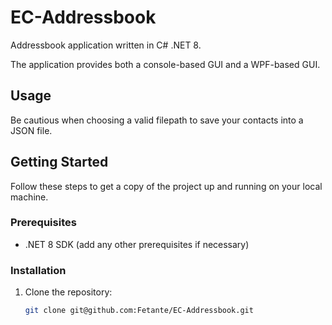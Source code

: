 # EC-Addressbook

Addressbook application written in C# .NET 8.

The application provides both a console-based GUI and a WPF-based GUI.

## Usage

Be cautious when choosing a valid filepath to save your contacts into a JSON file.

## Getting Started

Follow these steps to get a copy of the project up and running on your local machine.

### Prerequisites

- .NET 8 SDK (add any other prerequisites if necessary)

### Installation

1. Clone the repository:

   ```bash
   git clone git@github.com:Fetante/EC-Addressbook.git
